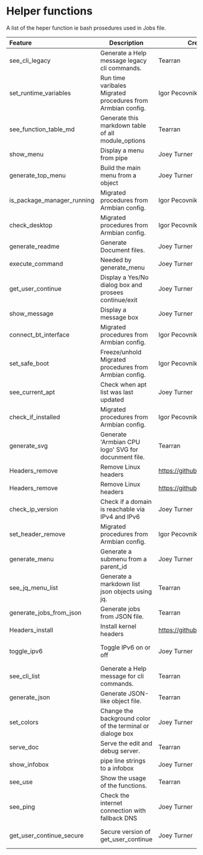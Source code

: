 
# Helper functions
A list of the heper function ie bash prosedures used in Jobs file.

| Feature | Description | Credit | Reference | Documents | Status |
|:------- | ----------- | ----------- |:---------:|:---------:|:------:|
| see_cli_legacy | Generate a Help message legacy cli commands. | Tearran | X | X | source link Needed | 
| set_runtime_variables | Run time varibales Migrated procedures from Armbian config. | Igor Pecovnik | [Source](https://github.com/Tearran/configng/blob/main/config.ng.functions.sh#L136) | X | Active | 
| see_function_table_md | Generate this markdown table of all module_options | Tearran | X | X | source link Needed | 
| show_menu | Display a menu from pipe | Joey Turner | [Source](https://github.com/Tearran/configng/blob/main/config.ng.functions.sh#L550) | X | Active | 
| generate_top_menu | Build the main menu from a object | Joey Turner | [Source](https://github.com/Tearran/configng/blob/main/config.ng.functions.sh#L370) | X | Active | 
| is_package_manager_running | Migrated procedures from Armbian config. | Igor Pecovnik | [Source](https://github.com/Tearran/configng/blob/main/config.ng.functions.sh#L111) | X | Active | 
| check_desktop | Migrated procedures from Armbian config. | Igor Pecovnik | [Source](https://github.com/Tearran/configng/blob/main/config.ng.functions.sh#L16) | X | Active | 
| generate_readme | Generate Document files. | Joey Turner | [Source](https://github.com/armbian/configng/blob/main/lib/armbian-configng/config.ng.functions.sh#L17) | X | review | 
| execute_command | Needed by generate_menu | Joey Turner | [Source](https://github.com/Tearran/configng/blob/main/config.ng.functions.sh#L464) | X | Active | 
| get_user_continue | Display a Yes/No dialog box and prosees continue/exit | Joey Turner | [Source](https://github.com/Tearran/configng/blob/main/config.ng.functions.sh#L588) | X | Active | 
| show_message | Display a message box | Joey Turner | [Source](https://github.com/Tearran/configng/blob/main/config.ng.functions.sh#486) | [Document](https://github.com/armbian/configng/wiki/interface) | Review | 
| connect_bt_interface | Migrated procedures from Armbian config. | Igor Pecovnik | [Source](https://github.com/Tearran/configng/blob/main/config.ng.functions.sh#L221) | X | Active | 
| set_safe_boot | Freeze/unhold Migrated procedures from Armbian config. | Igor Pecovnik | [Source](https://github.com/Tearran/configng/blob/main/config.ng.functions.sh#L188) | X | Active | 
| see_current_apt | Check when apt list was last updated | Joey Turner | [Source](https://github.com/Tearran/configng/blob/main/config.ng.functions.sh#667) | X | Active | 
| check_if_installed | Migrated procedures from Armbian config. | Igor Pecovnik | [Source](https://github.com/Tearran/configng/blob/main/config.ng.functions.sh#L88) | X | Active | 
| generate_svg | Generate 'Armbian CPU logo' SVG for docunment file. | Tearran | [Source](https://github.com/armbian/configng/blob/main/lib/armbian-configng/config.ng.functions.sh#L201) | X | review | 
| Headers_remove | Remove Linux headers | https://github.com/Tearran | [Source](https://github.com/armbian/config/blob/master/debian-config-jobs#L160) | [Document](https://github.com/armbian/config/wiki#System) | Review | 
| Headers_remove | Remove Linux headers | https://github.com/Tearran | [Source](https://github.com/armbian/config/blob/master/debian-config-jobs#L160) | [Document](https://github.com/armbian/config/wiki#System) | Review | 
| check_ip_version | Check if a domain is reachable via IPv4 and IPv6 | Joey Turner | X | X | source link Needed | 
| set_header_remove | Migrated procedures from Armbian config. | Igor Pecovnik | [Source](https://github.com/Tearran/configng/blob/main/config.ng.functions.sh#L64) | X | Active | 
| generate_menu | Generate a submenu from a parent_id | Joey Turner | [Source](https://github.com/Tearran/configng/blob/main/config.ng.functions.sh#L416) | X | Active | 
| see_jq_menu_list | Generate a markdown list json objects using jq. | Tearran | [Source](https://github.com/armbian/configng/blob/main/lib/armbian-configng/config.ng.functions.sh#L304) | X | review | 
| generate_jobs_from_json | Generate jobs from JSON file. | Tearran | [Source](https://github.com/armbian/configng/blob/main/lib/armbian-configng/config.ng.functions.sh#L253) | X | review | 
| Headers_install | Install kernel headers | https://github.com/Tearran | [Source](https://github.com/armbian/config/blob/master/debian-config-jobs#L160) | [Document](https://github.com/armbian/config/wiki#System) | Review | 
| toggle_ipv6 | Toggle IPv6 on or off | Joey Turner | X | X | source link Needed | 
| see_cli_list | Generate a Help message for cli commands. | Tearran | X | X | source link Needed | 
| generate_json | Generate JSON-like object file. | Tearran | [Source](https://github.com/armbian/configng/blob/main/lib/armbian-configng/config.ng.functions.sh#L174) | X | review | 
| set_colors | Change the background color of the terminal or dialoge box | Joey Turner | [Source](https://github.com/Tearran/configng/blob/main/config.ng.functions.sh#L287) | X | Active | 
| serve_doc | Serve the edit and debug server. | Tearran | [Source](https://github.com/armbian/configng/blob/main/lib/armbian-configng/config.ng.functions.sh#L106) | X | review | 
| show_infobox | pipe line strings to a infobox  | Joey Turner | [Source](https://github.com/Tearran/configng/blob/main/config.ng.functions.sh#512) | X | Active | 
| see_use | Show the usage of the functions. | Tearran | [Source](https://github.com/armbian/configng/blob/main/lib/armbian-configng/config.ng.functions.sh#L145) | X | review | 
| see_ping | Check the internet connection with fallback DNS | Joey Turner | [Source](https://github.com/Tearran/configng/blob/main/config.ng.functions.sh#632) | X | review | 
| get_user_continue_secure | Secure version of get_user_continue | Joey Turner | X | X | source link Needed | 

